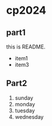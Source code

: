 # cp2024

## part1
this is README.
- item1
- item3

## Part2
1. sunday
1. monday
1. tuesday
1. wednesday
